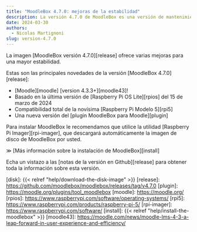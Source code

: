 ```yaml
---
title: "MoodleBox 4.7.0: mejoras de la estabilidad"
description: La versión 4.7.0 de MoodleBox es una versión de mantenimiento con una serie de mejoras para una mayor estabilidad.
date: 2024-03-30
authors:
  - Nicolas Martignoni
slug: version-4.7.0
---
```

La imagen [MoodleBox versión 4.7.0][release] ofrece varias mejoras para una mayor estabilidad.

Estas son las principales novedades de la versión [MoodleBox 4.7.0][release]:
- [Moodle][moodle] [version 4.3.3+][moodle43]!
- Basado en la última versión de [Raspberry Pi OS Lite][rpios] del 15 de marzo de 2024
- Compatibilidad total de la novísima [Raspberry Pi Modelo 5][rpi5]
- Una nueva versión del [plugin MoodleBox para Moodle][plugin]

Para instalar MoodleBox le recomendamos que utilice la utilidad [Raspberry Pi Imager][rpi-imager], que descargará automáticamente la imagen de disco de MoodleBox por usted.

&Gt; [Más información sobre la instalación de MoodleBox][install]

Echa un vistazo a las [notas de la versión en Github][release] para obtener toda la información sobre esta versión.

[disk]: {{< relref "help/download-the-disk-image" >}}
[release]: https://github.com/moodlebox/moodlebox/releases/tag/v4.7.0
[plugin]: https://moodle.org/plugins/tool_moodlebox
[moodle]: https://moodle.org/
[rpios]: https://www.raspberrypi.com/software/operating-systems/
[rpi5]: https://www.raspberrypi.com/products/raspberry-pi-5/
[rpi-imager]: https://www.raspberrypi.com/software/
[install]: {{< relref "help/install-the-moodlebox" >}}
[moodle43]: https://moodle.com/news/moodle-lms-4-3-a-leap-forward-in-user-experience-and-efficiency/
